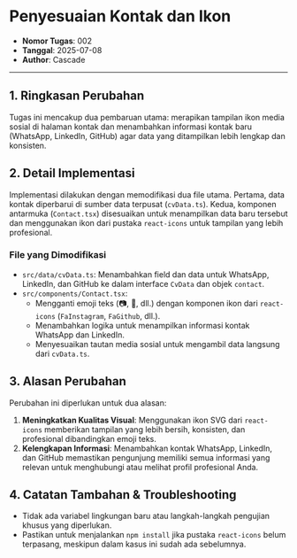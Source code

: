 # Penyesuaian Kontak dan Ikon

- **Nomor Tugas**: 002
- **Tanggal**: 2025-07-08
- **Author**: Cascade

---

## 1. Ringkasan Perubahan

Tugas ini mencakup dua pembaruan utama: merapikan tampilan ikon media sosial di halaman kontak dan menambahkan informasi kontak baru (WhatsApp, LinkedIn, GitHub) agar data yang ditampilkan lebih lengkap dan konsisten.

## 2. Detail Implementasi

Implementasi dilakukan dengan memodifikasi dua file utama. Pertama, data kontak diperbarui di sumber data terpusat (`cvData.ts`). Kedua, komponen antarmuka (`Contact.tsx`) disesuaikan untuk menampilkan data baru tersebut dan menggunakan ikon dari pustaka `react-icons` untuk tampilan yang lebih profesional.

### File yang Dimodifikasi

- `src/data/cvData.ts`: Menambahkan field dan data untuk WhatsApp, LinkedIn, dan GitHub ke dalam interface `CvData` dan objek `contact`.
- `src/components/Contact.tsx`: 
    - Mengganti emoji teks (📷, 🎨, dll.) dengan komponen ikon dari `react-icons` (`FaInstagram`, `FaGithub`, dll.).
    - Menambahkan logika untuk menampilkan informasi kontak WhatsApp dan LinkedIn.
    - Menyesuaikan tautan media sosial untuk mengambil data langsung dari `cvData.ts`.

## 3. Alasan Perubahan

Perubahan ini diperlukan untuk dua alasan:
1.  **Meningkatkan Kualitas Visual**: Menggunakan ikon SVG dari `react-icons` memberikan tampilan yang lebih bersih, konsisten, dan profesional dibandingkan emoji teks.
2.  **Kelengkapan Informasi**: Menambahkan kontak WhatsApp, LinkedIn, dan GitHub memastikan pengunjung memiliki semua informasi yang relevan untuk menghubungi atau melihat profil profesional Anda.

## 4. Catatan Tambahan & Troubleshooting

- Tidak ada variabel lingkungan baru atau langkah-langkah pengujian khusus yang diperlukan.
- Pastikan untuk menjalankan `npm install` jika pustaka `react-icons` belum terpasang, meskipun dalam kasus ini sudah ada sebelumnya.

